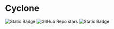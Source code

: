 # Cyclone

![Static Badge](https://img.shields.io/badge/:badgeContent)
![GitHub Repo stars](https://img.shields.io/github/stars/https%3A%2F%2Fgithub.com%2FGussySussy/https%3A%2F%2Fgithub.com%2FGussySussy%2FCyclone)
![Static Badge](https://img.shields.io/badge/hello-red)
